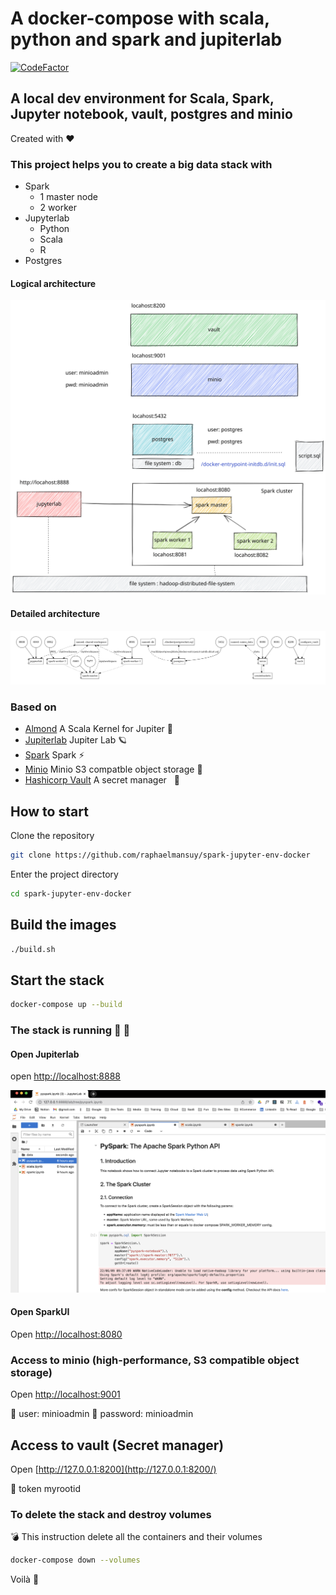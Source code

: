 # A docker-compose with scala, python and spark and jupiterlab

[![CodeFactor](https://www.codefactor.io/repository/github/raphaelmansuy/spark-jupyter-env-docker/badge)](https://www.codefactor.io/repository/github/raphaelmansuy/spark-jupyter-env-docker)

## A local dev environment for Scala, Spark, Jupyter notebook, vault, postgres and minio

Created with ❤️

### This project helps you to create a big data stack with

- Spark
  - 1 master node
  - 2 worker
- Jupyterlab
  - Python
  - Scala
  - R
- Postgres


#### Logical architecture

![Architecture](documentation/architecture.svg)


#### Detailed architecture

![Detailed architecture](documentation/docker-compose.png)


### Based on

- [Almond](https://almond.sh/) A Scala Kernel for Jupiter 🧠
- [Jupiterlab](https://jupyter.org/) Jupiter Lab 🪐
- [Spark](https://spark.apache.org/) Spark ⚡️
- [Minio](https://min.io/) Minio S3 compatble object storage  🏪
- [Hashicorp Vault](https://www.vaultproject.io/) A secret manager   🔐

## How to start

Clone the repository

```bash
git clone https://github.com/raphaelmansuy/spark-jupyter-env-docker
```

Enter the project directory

```bash
cd spark-jupyter-env-docker
```

## Build the images

```bash
./build.sh
```

## Start the stack

```bash
docker-compose up --build
```

### The stack is running 🎉 🚀

#### Open Jupiterlab

open [http://localhost:8888](http://localhost:8888)

![Jupiterlab](./documentation/juopiterlab.png)

#### Open SparkUI

Open [http://localhost:8080](http://localhost:8080)

### Access to minio (high-performance, S3 compatible object storage)

Open [http://localhost:9001](http://localhost:9001)

🧓 user: minioadmin
🔐 password: minioadmin

## Access to vault (Secret manager)

Open [http://127.0.0.1:8200](http://127.0.0.1:8200/)

🔐 token myrootid

### To delete the stack and destroy volumes

 💣 This instruction delete all the containers and their volumes

```bash
docker-compose down --volumes
```

Voilà 🚀
